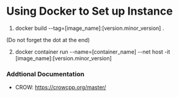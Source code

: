 # Using Docker to Set up Instance
1. docker build --tag=[image_name]:[version.minor_version] .

(Do not forget the dot at the end)


2. docker container run --name=[container_name] --net host -it [image_name]:[version.minor_version]

### Addtional Documentation
* CROW: https://crowcpp.org/master/
